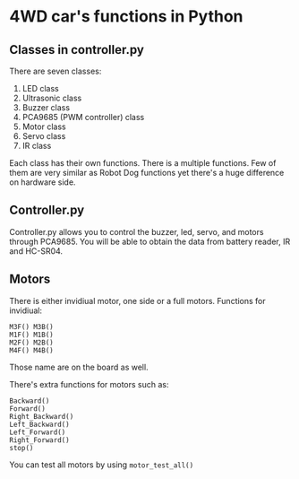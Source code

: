 # 4WD car's functions in Python
## Classes in controller.py
There are seven classes:
1. LED class
2. Ultrasonic class
3. Buzzer class
4. PCA9685 (PWM controller) class
5. Motor class
6. Servo class
7. IR class

Each class has their own functions. There is a multiple functions. Few of them are very similar as Robot Dog functions yet there's a huge difference on hardware side. 

## Controller.py
Controller.py allows you to control the buzzer, led, servo, and motors through PCA9685. You will be able to obtain the data from battery reader, IR and HC-SR04.

## Motors
There is either invidiual motor, one side  or a full motors.
Functions for invidiual:
```
M3F() M3B()
M1F() M1B()
M2F() M2B()
M4F() M4B()
```
Those name are on the board as well.

There's extra functions for motors such as:
```
Backward()
Forward()
Right_Backward()
Left_Backward()
Left_Forward()
Right_Forward()
stop()
```

You can test all motors by using `motor_test_all()`

